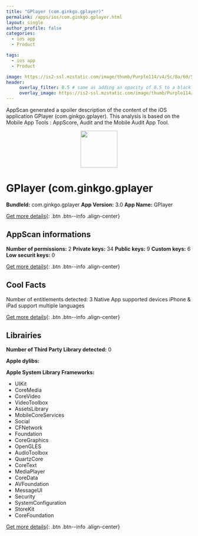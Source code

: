 ```yaml
---
title: "GPlayer (com.ginkgo.gplayer)"
permalink: /apps/ios/com.ginkgo.gplayer.html
layout: single
author_profile: false
categories: 
  - ios app 
  - Product 

tags: 
  - ios app 
  - Product 

image: https://is2-ssl.mzstatic.com/image/thumb/Purple114/v4/5c/8a/60/5c8a60d2-742e-6cf8-3940-d4dbeff2e542/AppIcon-0-1x_U007emarketing-0-0-GLES2_U002c0-512MB-sRGB-0-0-0-85-220-0-0-0-6.png/512x512bb.jpg
header: 
     overlay_filter: 0.5 # same as adding an opacity of 0.5 to a black background
     overlay_image: https://is2-ssl.mzstatic.com/image/thumb/Purple114/v4/5c/8a/60/5c8a60d2-742e-6cf8-3940-d4dbeff2e542/AppIcon-0-1x_U007emarketing-0-0-GLES2_U002c0-512MB-sRGB-0-0-0-85-220-0-0-0-6.png/512x512bb.jpg
---
```

AppScan generated a spoiler description of the content of the iOS application GPlayer (com.ginkgo.gplayer). This analysis is based on the Mobile App Tools : AppScore, Audit and the Mobile Audit App Tool.

  
  
<div style="text-align: center;"><img src="https://is2-ssl.mzstatic.com/image/thumb/Purple114/v4/5c/8a/60/5c8a60d2-742e-6cf8-3940-d4dbeff2e542/AppIcon-0-1x_U007emarketing-0-0-GLES2_U002c0-512MB-sRGB-0-0-0-85-220-0-0-0-6.png/512x512bb.jpg" width="100" height="100"></div>  
  
# GPlayer (com.ginkgo.gplayer

**BundleId:** com.ginkgo.gplayer
**App Version:** 3.0
**App Name:** GPlayer


[Get more details](/pricing.html){: .btn .btn--info .align-center}  
  
## AppScan informations 

**Number of permissions:** 2
**Private keys:** 34
**Public keys:** 9
**Custom keys:** 6
**Low securit keys:** 0
  
[Get more details](/pricing.html){: .btn .btn--info .align-center}

## Cool Facts

Number of entitlements detected: 3
Native App
supported devices iPhone & iPad
support multiple languages
  
[Get more details](/pricing.html){: .btn .btn--info .align-center}

## Librairies 
**Number of Third Party Library detected:** 0

**Apple dylibs:**


**Apple System Library Frameworks:**
- UIKit
- CoreMedia
- CoreVideo
- VideoToolbox
- AssetsLibrary
- MobileCoreServices
- Social
- CFNetwork
- Foundation
- CoreGraphics
- OpenGLES
- AudioToolbox
- QuartzCore
- CoreText
- MediaPlayer
- CoreData
- AVFoundation
- MessageUI
- Security
- SystemConfiguration
- StoreKit
- CoreFoundation


  
[Get more details](/pricing.html){: .btn .btn--info .align-center}

